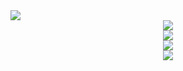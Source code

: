 <img src="https://capsule-render.vercel.app/api?type=waving&color=BDBDC8&height=150&section=header" />
<center>
<span><center><img src="https://img.shields.io/badge/React-20232A?style=for-the-badge&logo=react&logoColor=61DAFB"/></center></span>
<span><center><img src="https://img.shields.io/badge/JavaScript-F7DF1E?style=for-the-badge&logo=JavaScript&logoColor=white"/><center></span>
<span><center><img src="https://img.shields.io/badge/Sass-CC6699?style=for-the-badge&logo=sass&logoColor=white"><center></span>
</center>
<img src="https://capsule-render.vercel.app/api?type=waving&color=BDBDC8&height=150&section=footer" />
